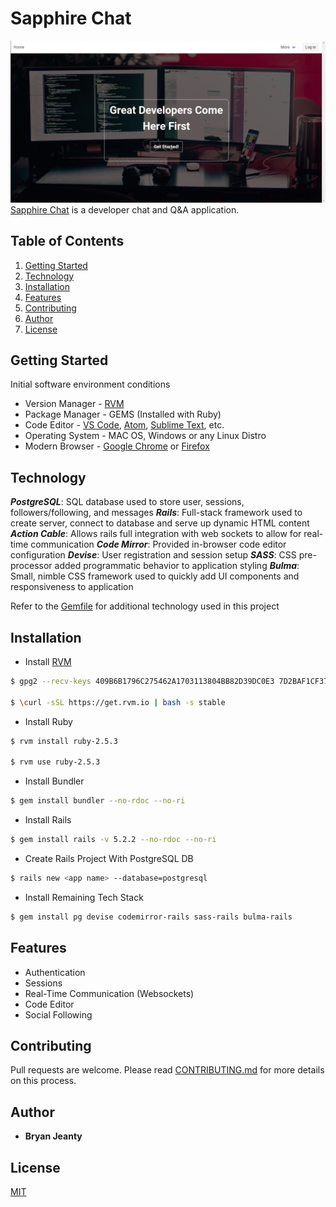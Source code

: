 # Sapphire Chat

![sc_screenshot](./public/sapphire_chat_IMG_V01.png)
[Sapphire Chat](https://sapphire-chat.herokuapp.com/) is a developer chat and Q&A application.

## Table of Contents

1. [Getting Started](#getting-started)
2. [Technology](#technology)
3. [Installation](#installation)
4. [Features](#features)
5. [Contributing](#contributing)
6. [Author](#author)
7. [License](#license)

## Getting Started

Initial software environment conditions

* Version Manager - [RVM](https://rvm.io)
* Package Manager - GEMS (Installed with Ruby)
* Code Editor - [VS Code](https://code.visualstudio.com/), [Atom](https://atom.io/), [Sublime Text](https://www.sublimetext.com/), etc.
* Operating System - MAC OS, Windows or any Linux Distro
* Modern Browser - [Google Chrome](https://www.google.com/chrome/) or [Firefox](https://www.mozilla.org/en-US/firefox/new/)

## Technology

**_PostgreSQL_**: SQL database used to store user, sessions, followers/following, and messages
**_Rails_**: Full-stack framework used to create server, connect to database and serve up dynamic HTML content
**_Action Cable_**: Allows rails full integration with web sockets to allow for real-time communication
**_Code Mirror_**: Provided in-browser code editor configuration
**_Devise_**: User registration and session setup
**_SASS_**: CSS pre-processor added programmatic behavior to application styling
**_Bulma_**: Small, nimble CSS framework used to quickly add UI components and responsiveness to application

Refer to the [Gemfile]() for additional technology used in this project

## Installation

* Install [RVM](https://rvm.io)

```bash
$ gpg2 --recv-keys 409B6B1796C275462A1703113804BB82D39DC0E3 7D2BAF1CF37B13E2069D6956105BD0E739499BDB

$ \curl -sSL https://get.rvm.io | bash -s stable
```

* Install Ruby

```bash
$ rvm install ruby-2.5.3

$ rvm use ruby-2.5.3
```

* Install Bundler

```bash
$ gem install bundler --no-rdoc --no-ri
```

* Install Rails

```bash
$ gem install rails -v 5.2.2 --no-rdoc --no-ri
```

* Create Rails Project With PostgreSQL DB

```bash
$ rails new <app name> --database=postgresql
```

* Install Remaining Tech Stack

```bash
$ gem install pg devise codemirror-rails sass-rails bulma-rails 
```

## Features

* Authentication
* Sessions
* Real-Time Communication (Websockets)
* Code Editor
* Social Following

## Contributing

Pull requests are welcome. Please read [CONTRIBUTING.md](https://github.com/bryanjeanty/sapphire-chat/blob/master/CONTRIBUTING.md) for more details on this process.

## Author

* **Bryan Jeanty**

## License

[MIT](https://github.com/bryanjeanty/sapphire-chat/blob/master/LICENSE.md)
